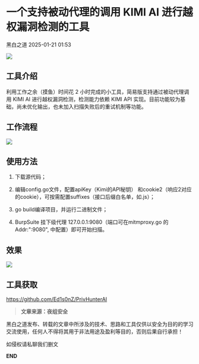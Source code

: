 #  一个支持被动代理的调用 KIMI AI 进行越权漏洞检测的工具   
 黑白之道   2025-01-21 01:53  
  
![](https://mmbiz.qpic.cn/mmbiz_gif/3xxicXNlTXLicwgPqvK8QgwnCr09iaSllrsXJLMkThiaHibEntZKkJiaicEd4ibWQxyn3gtAWbyGqtHVb0qqsHFC9jW3oQ/640?wx_fmt=gif "")  
  
  
## 工具介绍  
  
利用工作之余（摸鱼）时间花 2 小时完成的小工具，简易版支持通过被动代理调用 KIMI AI 进行越权漏洞检测，检测能力依赖 KIMI API 实现。目前功能较为基础，尚未优化输出，也未加入扫描失败后的重试机制等功能。  
## 工作流程  
  
![](https://mmbiz.qpic.cn/sz_mmbiz_png/icZ1W9s2Jp2UkECj8peRvFCP3Hia0iatFVic7uAWNcibic4Ay92J8t7E7UHDsflmWYGfR0TV37XD2yGe3Nl6XfSibeMQQ/640?wx_fmt=other&from=appmsg&tp=webp&wxfrom=5&wx_lazy=1&wx_co=1 "")  
## 使用方法  
1. 下载源代码；  
  
1. 编辑config.go文件，配置apiKey（Kimi的API秘钥） 和cookie2（响应2对应的cookie），可按需配置suffixes（接口后缀白名单，如.js）；  
  
1. go build编译项目，并运行二进制文件；  
  
1. BurpSuite 挂下级代理 127.0.0.1:9080（端口可在mitmproxy.go 的Addr:":9080", 中配置）即可开始扫描。  
  
## 效果  
  
![](https://mmbiz.qpic.cn/sz_mmbiz_png/icZ1W9s2Jp2UkECj8peRvFCP3Hia0iatFVic4kgVVPQOgbjscn2icUsv7QyRaTZxPOric3W5PLbCZvfd77RucW0tTfgg/640?wx_fmt=other&from=appmsg&tp=webp&wxfrom=5&wx_lazy=1&wx_co=1 "")  
  
  
## 工具获取  
  
  
  
https://github.com/Ed1s0nZ/PrivHunterAI  
  
> **文章来源：夜组安全**  
  
  
  
黑白之道发布、转载的文章中所涉及的技术、思路和工具仅供以安全为目的的学习交流使用，任何人不得将其用于非法用途及盈利等目的，否则后果自行承担！  
  
如侵权请私聊我们删文  
  
  
**END**  
  
  
